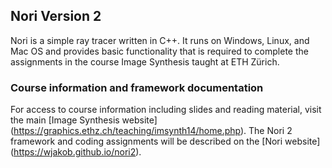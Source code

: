 ## Nori Version 2

Nori is a simple ray tracer written in C++. It runs on Windows, Linux, and
Mac OS and provides basic functionality that is required to complete the
assignments in the course Image Synthesis taught at ETH Zürich.

### Course information and framework documentation

For access to course information including slides and reading material, visit the main [Image Synthesis website] (https://graphics.ethz.ch/teaching/imsynth14/home.php). The Nori 2 framework and coding assignments will be described on the [Nori website] (https://wjakob.github.io/nori2).
